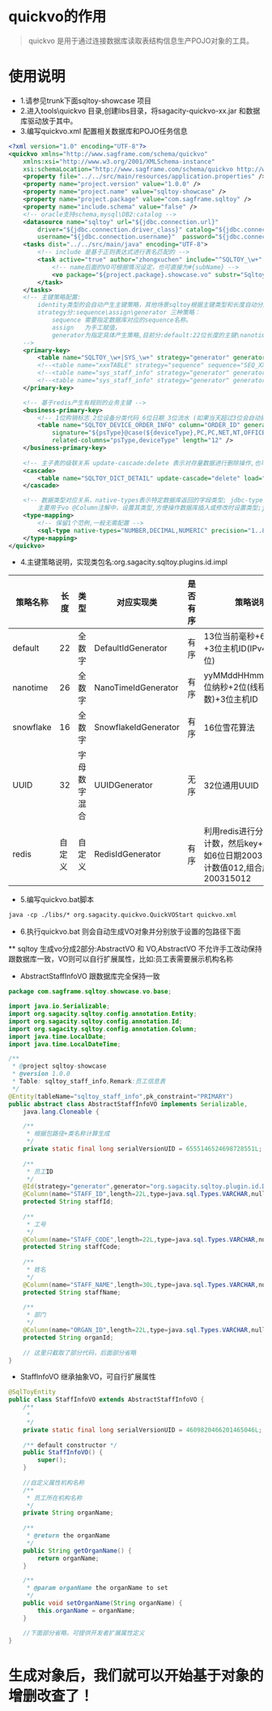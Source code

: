 # quickvo的作用
> quickvo 是用于通过连接数据库读取表结构信息生产POJO对象的工具。

# 使用说明
* 1.请参见trunk下面sqltoy-showcase 项目
* 2.进入tools\quickvo 目录,创建libs目录，将sagacity-quickvo-xx.jar 和数据库驱动放于其中。
* 3.编写quickvo.xml 配置相关数据库和POJO任务信息

```xml
<?xml version="1.0" encoding="UTF-8"?>
<quickvo xmlns="http://www.sagframe.com/schema/quickvo"
	xmlns:xsi="http://www.w3.org/2001/XMLSchema-instance"
	xsi:schemaLocation="http://www.sagframe.com/schema/quickvo http://www.sagframe.com/schema/sqltoy/quickvo.xsd">
	<property file="../../src/main/resources/application.properties" />
	<property name="project.version" value="1.0.0" />
	<property name="project.name" value="sqltoy-showcase" />
	<property name="project.package" value="com.sagframe.sqltoy" />
	<property name="include.schema" value="false" />
	<!-- oracle支持schema,mysql\DB2:catalog -->
	<datasource name="sqltoy" url="${jdbc.connection.url}"
		driver="${jdbc.connection.driver_class}" catalog="${jdbc.connection.catalog}"
		username="${jdbc.connection.username}"	password="${jdbc.connection.password}" />
	<tasks dist="../../src/main/java" encoding="UTF-8">
		<!-- include 是基于正则表达式进行表名匹配的 -->	
		<task active="true" author="zhongxuchen" include="^SQLTOY_\w+" datasource="sqltoy">
		    <!-- name后面的VO可根据情况设定，也可直接为#{subName} -->
		    <vo package="${project.package}.showcase.vo" substr="Sqltoy" name="#{subName}VO" />
		</task>
	</tasks>
	<!-- 主键策略配置:
	    identity类型的会自动产生主键策略，其他场景sqltoy根据主键类型和长度自动分配相应的策略方式. 
		strategy分:sequence\assign\generator 三种策略：
			sequence 需要指定数据库对应的sequence名称。
			assign   为手工赋值，
			generator为指定具体产生策略,目前分:default:22位长度的主键\nanotime:26位纳秒形式\snowflake雪花算法\uuid\redis
    -->
	<primary-key>
		<table name="SQLTOY_\w+|SYS_\w+" strategy="generator" generator="default" />
		<!--<table name="xxxTABLE" strategy="sequence" sequence="SEQ_XXXX"/> -->
		<!--<table name="sys_staff_info" strategy="generator" generator="snowflake"/> -->
		<!--<table name="sys_staff_info" strategy="generator" generator="redis"/>  -->
	</primary-key>

	<!-- 基于redis产生有规则的业务主键 -->
	<business-primary-key>
		<!-- 1位购销标志_2位设备分类代码_6位日期_3位流水 (如果当天超过3位会自动扩展到4位) -->
		<table name="SQLTOY_DEVICE_ORDER_INFO" column="ORDER_ID" generator="redis"
			signature="${psType}@case(${deviceType},PC,PC,NET,NT,OFFICE,OF,SOFTWARE,SF,OT)@day(yyMMdd)"
			related-columns="psType,deviceType" length="12" />
	</business-primary-key>
	
	<!-- 主子表的级联关系 update-cascade:delete 表示对存量数据进行删除操作,也可以写成:ENABLED=0(sql片段,置状态为无效) -->
	<cascade>
		<table name="SQLTOY_DICT_DETAIL" update-cascade="delete" load="STATUS=1" />
	</cascade>

	<!-- 数据类型对应关系，native-types表示特定数据库返回的字段类型; jdbc-type：表示对应jdbc标准的类型(见:java.sql.Types), 
		主要用于vo @Column注解中，设置其类型,方便操作数据库插入或修改时设置类型;java-type:表示对应java对象的属性类型 -->
	<type-mapping>
		<!-- 保留1个范例,一般无需配置 -->
		<sql-type native-types="NUMBER,DECIMAL,NUMERIC"	precision="1..8" scale="0" jdbc-type="INTEGER" java-type="Integer" />
	</type-mapping>
</quickvo>
```
* 4.主键策略说明，实现类包名:org.sagacity.sqltoy.plugins.id.impl

策略名称  | 长度    |类型| 对应实现类   |是否有序|策略说明 
-------   | ------- |---|------       |-----|----
default   | 22|全数字 |DefaultIdGenerator|有序|13位当前毫秒+6位纳秒+3位主机ID(IPv4或v6后3位)
nanotime  | 26| 全数字 |NanoTimeIdGenerator|有序|yyMMddHHmmssSSS+6位纳秒+2位(线程Id+随机数)+3位主机ID
snowflake | 16| 全数字 |SnowflakeIdGenerator|有序|16位雪花算法
UUID | 32| 字母数字混合 |UUIDGenerator| 无序|32位通用UUID
redis | 自定义| 自定义 |RedisIdGenerator|有序|利用redis进行分组key的计数，然后key+计数值，如6位日期200315和3位计数值012,组合成200315012


* 5.编写quickvo.bat脚本
```xml
java -cp ./libs/* org.sagacity.quickvo.QuickVOStart quickvo.xml
```
* 6.执行quickvo.bat 则会自动生成VO对象并分别放于设置的包路径下面

** sqltoy 生成vo分成2部分:AbstractVO 和 VO,AbstractVO 不允许手工改动保持跟数据库一致，VO则可以自行扩展属性，比如:员工表需要展示机构名称

* AbstractStaffInfoVO 跟数据库完全保持一致

```java
package com.sagframe.sqltoy.showcase.vo.base;

import java.io.Serializable;
import org.sagacity.sqltoy.config.annotation.Entity;
import org.sagacity.sqltoy.config.annotation.Id;
import org.sagacity.sqltoy.config.annotation.Column;
import java.time.LocalDate;
import java.time.LocalDateTime;

/**
 * @project sqltoy-showcase
 * @version 1.0.0
 * Table: sqltoy_staff_info,Remark:员工信息表   
 */
@Entity(tableName="sqltoy_staff_info",pk_constraint="PRIMARY")
public abstract class AbstractStaffInfoVO implements Serializable,
	java.lang.Cloneable {

	/**
	 * 根据包路径+类名称计算生成
	 */
	private static final long serialVersionUID = 6555146524698728551L;
	
	/**
	 * 员工ID
	 */
	@Id(strategy="generator",generator="org.sagacity.sqltoy.plugin.id.DefaultIdGenerator")
	@Column(name="STAFF_ID",length=22L,type=java.sql.Types.VARCHAR,nullable=false)
	protected String staffId;
	
	/**
	 * 工号
	 */
	@Column(name="STAFF_CODE",length=22L,type=java.sql.Types.VARCHAR,nullable=false)
	protected String staffCode;
	
	/**
	 * 姓名
	 */
	@Column(name="STAFF_NAME",length=30L,type=java.sql.Types.VARCHAR,nullable=false)
	protected String staffName;
	
	/**
	 * 部门
	 */
	@Column(name="ORGAN_ID",length=22L,type=java.sql.Types.VARCHAR,nullable=false)
	protected String organId;
	
	// 这里只截取了部分代码，后面部分省略
}

```

* StaffInfoVO 继承抽象VO，可自行扩展属性
```java
@SqlToyEntity
public class StaffInfoVO extends AbstractStaffInfoVO {	
	/**
	 * 
	 */
	private static final long serialVersionUID = 4609820466201465046L;
	 
	/** default constructor */
	public StaffInfoVO() {
		super();
	}
	
	//自定义属性机构名称
	/**
	 * 员工所在机构名称
	 */
	private String organName;
	
	/**
	 * @return the organName
	 */
	public String getOrganName() {
		return organName;
	}

	/**
	 * @param organName the organName to set
	 */
	public void setOrganName(String organName) {
		this.organName = organName;
	}

	//下面部分省略，可提供开发者扩展属性定义
}
```

# 生成对象后，我们就可以开始基于对象的增删改查了！
